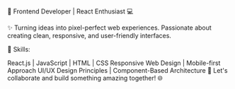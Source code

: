 🚀 Frontend Developer | React Enthusiast 💻

✨ Turning ideas into pixel-perfect web experiences. Passionate about creating clean, responsive, and user-friendly interfaces.

🔧 Skills:

React.js | JavaScript | HTML | CSS
Responsive Web Design | Mobile-first Approach
UI/UX Design Principles | Component-Based Architecture
🌟 Let's collaborate and build something amazing together! 🌐
